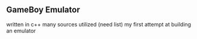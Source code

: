 GameBoy Emulator
-------

written in c++
many sources utilized (need list)
my first attempt at building an emulator

